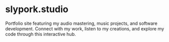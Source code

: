 # slypork.studio
Portfolio site featuring my audio mastering, music projects, and software development. Connect with my work, listen to my creations, and explore my code through this interactive hub.
